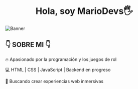 <div align="center">
<h1>Hola, soy MarioDevs🖐</h1>
</div>

![Banner](https://github.com/IICruxoII/IICruxoII/raw/main/Designer.jpg)


<h2>👇 SOBRE MI 👇</h2> 
 
 
🔥 Apasionado por la programación y los juegos de rol

💻 HTML | CSS | JavaScript | Backend en progreso

🎯 Buscando crear experiencias web inmersivas
